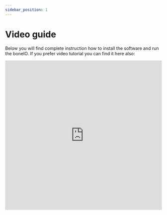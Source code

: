 ```yaml
---
sidebar_position: 1
---
```


# Video guide

Below you will find complete instruction how to install the software and run the boneIO. If you prefer video tutorial you can find it here also:

<iframe src="https://www.youtube.com/embed/YPB57eTbgEs" frameborder="0" allowfullscreen="true" webkitallowfullscreen="true" mozallowfullscreen="true" width="100%" height="480"></iframe>
